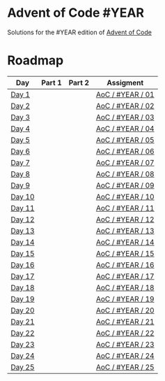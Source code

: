 # Advent of Code #YEAR
Solutions for the #YEAR edition of [Advent of Code](https://adventofcode.com/#YEAR)

# Roadmap
| Day              | Part 1 | Part 2 | Assigment                                                 |
|------------------|--------|--------|-----------------------------------------------------------|
| [Day 1](day01/)  |        |        | [AoC / #YEAR / 01](https://adventofcode.com/#YEAR/day/1)  |
| [Day 2](day02/)  |        |        | [AoC / #YEAR / 02](https://adventofcode.com/#YEAR/day/2)  |
| [Day 3](day03/)  |        |        | [AoC / #YEAR / 03](https://adventofcode.com/#YEAR/day/3)  |
| [Day 4](day04/)  |        |        | [AoC / #YEAR / 04](https://adventofcode.com/#YEAR/day/4)  |
| [Day 5](day05/)  |        |        | [AoC / #YEAR / 05](https://adventofcode.com/#YEAR/day/5)  |
| [Day 6](day06/)  |        |        | [AoC / #YEAR / 06](https://adventofcode.com/#YEAR/day/6)  |
| [Day 7](day07/)  |        |        | [AoC / #YEAR / 07](https://adventofcode.com/#YEAR/day/7)  |
| [Day 8](day08/)  |        |        | [AoC / #YEAR / 08](https://adventofcode.com/#YEAR/day/8)  |
| [Day 9](day09/)  |        |        | [AoC / #YEAR / 09](https://adventofcode.com/#YEAR/day/9)  |
| [Day 10](day10/) |        |        | [AoC / #YEAR / 10](https://adventofcode.com/#YEAR/day/10) |
| [Day 11](day11/) |        |        | [AoC / #YEAR / 11](https://adventofcode.com/#YEAR/day/11) |
| [Day 12](day12/) |        |        | [AoC / #YEAR / 12](https://adventofcode.com/#YEAR/day/12) |
| [Day 13](day13/) |        |        | [AoC / #YEAR / 13](https://adventofcode.com/#YEAR/day/13) |
| [Day 14](day14/) |        |        | [AoC / #YEAR / 14](https://adventofcode.com/#YEAR/day/14) |
| [Day 15](day15/) |        |        | [AoC / #YEAR / 15](https://adventofcode.com/#YEAR/day/15) |
| [Day 16](day16/) |        |        | [AoC / #YEAR / 16](https://adventofcode.com/#YEAR/day/16) |
| [Day 17](day17/) |        |        | [AoC / #YEAR / 17](https://adventofcode.com/#YEAR/day/17) |
| [Day 18](day18/) |        |        | [AoC / #YEAR / 18](https://adventofcode.com/#YEAR/day/18) |
| [Day 19](day19/) |        |        | [AoC / #YEAR / 19](https://adventofcode.com/#YEAR/day/19) |
| [Day 20](day20/) |        |        | [AoC / #YEAR / 20](https://adventofcode.com/#YEAR/day/20) |
| [Day 21](day21/) |        |        | [AoC / #YEAR / 21](https://adventofcode.com/#YEAR/day/21) |
| [Day 22](day22/) |        |        | [AoC / #YEAR / 22](https://adventofcode.com/#YEAR/day/22) |
| [Day 23](day23/) |        |        | [AoC / #YEAR / 23](https://adventofcode.com/#YEAR/day/23) |
| [Day 24](day24/) |        |        | [AoC / #YEAR / 24](https://adventofcode.com/#YEAR/day/24) |
| [Day 25](day25/) |        |        | [AoC / #YEAR / 25](https://adventofcode.com/#YEAR/day/25) |
